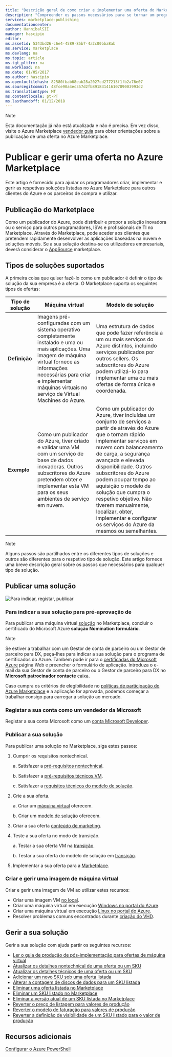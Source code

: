 ```yaml
---
title: "Descrição geral de como criar e implementar uma oferta do Marketplace | Microsoft Docs"
description: "Compreender os passos necessários para se tornar um programador aprovado da Microsoft e criar e implementar uma imagem de máquina virtual, modelo, o serviço de dados ou serviço do Programador no Azure Marketplace"
services: marketplace-publishing
documentationcenter: 
author: HannibalSII
manager: hascipio
editor: 
ms.assetid: 5343bd26-c6e4-4589-85b7-4a2c00bba8ab
ms.service: marketplace
ms.devlang: na
ms.topic: article
ms.tgt_pltfrm: na
ms.workload: na
ms.date: 01/05/2017
ms.author: hascipio
ms.openlocfilehash: 82580fbab68eab28a2027cd277213f1fb2a76e07
ms.sourcegitcommit: 48fce90a4ec357d2fb89183141610789003993d2
ms.translationtype: MT
ms.contentlocale: pt-PT
ms.lasthandoff: 01/12/2018
---
```

> [!NOTE]
> Esta documentação já não está atualizada e não é precisa. Em vez disso, visite o Azure Marketplace [vendedor guia](https://docs.microsoft.com/azure/marketplace/seller-guide/cloud-partner-portal-seller-guide) para obter orientações sobre a publicação de uma oferta no Azure Marketplace.

# <a name="publish-and-manage-an-offer-in-the-azure-marketplace"></a>Publicar e gerir uma oferta no Azure Marketplace
Este artigo é fornecido para ajudar os programadores criar, implementar e gerir as respetivas soluções listadas no Azure Marketplace para outros clientes do Azure e os parceiros de compra e utilizar.

## <a name="marketplace-publishing"></a>Publicação do Marketplace
Como um publicador do Azure, pode distribuir e propor a solução inovadora ou o serviço para outros programadores, ISVs e profissionais de TI no Marketplace. Através do Marketplace, pode aceder aos clientes que pretendem rapidamente desenvolver as aplicações baseadas na nuvem e soluções móveis. Se a sua solução destina-se os utilizadores empresariais, deverá considerar o [AppSource](http://appsource.microsoft.com) marketplace.


## <a name="supported-types-of-solutions"></a>Tipos de soluções suportados
A primeira coisa que quiser fazê-lo como um publicador é definir o tipo de solução da sua empresa é a oferta. O Marketplace suporta os seguintes tipos de ofertas:

|Tipo de solução|Máquina virtual|Modelo de solução|
|---|---|---|
|**Definição**|Imagens pré-configuradas com um sistema operativo completamente instalado e uma ou mais aplicações. Uma imagem de máquina virtual fornece as informações necessárias para criar e implementar máquinas virtuais no serviço de Virtual Machines do Azure.|Uma estrutura de dados que pode fazer referência a um ou mais serviços do Azure distintos, incluindo serviços publicados por outros sellers. Os subscritores do Azure podem utilizá-lo para implementar uma ou mais ofertas de forma única e coordenada.|
|**Exemplo**|Como um publicador do Azure, tiver criado e validar uma VM com um serviço de base de dados inovadoras. Outros subscritores do Azure pretendem obter e implementar esta VM para os seus ambientes de serviço em nuvem.|Como um publicador do Azure, tiver incluídas um conjunto de serviços a partir de através do Azure que o tornam rápido implementar serviços em nuvem com balanceamento de carga, a segurança avançada e elevada disponibilidade. Outros subscritores do Azure podem poupar tempo ao aquisição o modelo de solução que cumpra o respetivo objetivo. Não tiverem manualmente, localizar, obter, implementar e configurar os serviços do Azure da mesmos ou semelhantes.|

> [!NOTE]
> Alguns passos são partilhados entre os diferentes tipos de soluções e outros são diferentes para o respetivo tipo de solução. Este artigo fornece uma breve descrição geral sobre os passos que necessários para qualquer tipo de solução.

## <a name="publish-a-solution"></a>Publicar uma solução
![Para indicar, registar, publicar](media/marketplace-publishing-getting-started/img01.png)

### <a name="nominate-your-solution-for-pre-approval"></a>Para indicar a sua solução para pré-aprovação de
Para publicar uma máquina virtual [solução](https://createopportunity.azurewebsites.net) no Marketplace, concluir o certificado do Microsoft Azure **solução Nomination formulário**.

>[!NOTE]
> Se estiver a trabalhar com um Gestor de conta de parceiro ou um Gestor de parceiro para DX, peça-lhes para indicar a sua solução para o programa de certificados do Azure. Também pode ir para o [certificadas do Microsoft Azure](http://createopportunity.azurewebsites.net) página Web e preencher o formulário de aplicação. Introduza o e-mail da sua Gestor de conta de parceiro ou o Gestor de parceiro para DX no **Microsoft patrocinador contacte** caixa.

Caso cumpra os critérios de elegibilidade no [políticas de participação do Azure Marketplace](http://go.microsoft.com/fwlink/?LinkID=526833) e a aplicação for aprovada, podemos começar a trabalhar consigo para carregar a solução ao mercado.

### <a name="register-your-account-as-a-microsoft-seller"></a>Registar a sua conta como um vendedor da Microsoft
Registar a sua conta Microsoft como um [conta Microsoft Developer](marketplace-publishing-accounts-creation-registration.md).

### <a name="publish-your-solution"></a>Publicar a sua solução
Para publicar uma solução no Marketplace, siga estes passos:
1. Cumprir os requisitos nontechnical.

    a. Satisfazer a [pré-requisitos nontechnical](marketplace-publishing-pre-requisites.md).

    b. Satisfazer a [pré-requisitos técnicos VM](marketplace-publishing-vm-image-creation-prerequisites.md).

    c. Satisfazer a [requisitos técnicos do modelo de solução](marketplace-publishing-solution-template-creation-prerequisites.md).

2. Crie a sua oferta.

    a. Criar um [máquina virtual](marketplace-publishing-vm-image-creation.md) oferecem.

    b. Criar um [modelo de solução](marketplace-publishing-solution-template-creation.md) oferecem.

3. Criar a sua oferta [conteúdo de marketing](marketplace-publishing-push-to-staging.md).

4. Teste a sua oferta no modo de transição.

    a. Testar a sua oferta VM na [transição](marketplace-publishing-vm-image-test-in-staging.md).

    b. Testar a sua oferta do modelo de solução em [transição](marketplace-publishing-solution-template-test-in-staging.md).

5. Implementar a sua oferta para a [Marketplace](marketplace-publishing-push-to-production.md).


### <a name="create-and-manage-a-virtual-machine-image"></a>Criar e gerir uma imagem de máquina virtual
Criar e gerir uma imagem de VM ao utilizar estes recursos:
* Criar uma imagem VM [no local](marketplace-publishing-vm-image-creation-on-premise.md).
* Criar uma máquina virtual em execução [Windows no portal do Azure](../virtual-machines/virtual-machines-windows-hero-tutorial.md?toc=%2fazure%2fvirtual-machines%2fwindows%2ftoc.json).
* Criar uma máquina virtual em execução [Linux no portal do Azure](../virtual-machines/linux/quick-create-portal.md?toc=%2fazure%2fvirtual-machines%2flinux%2ftoc.json).
* Resolver problemas comuns encontrados durante [criação do VHD](marketplace-publishing-vm-image-creation-troubleshooting.md).

## <a name="manage-your-solution"></a>Gerir a sua solução
Gerir a sua solução com ajuda partir os seguintes recursos:
* [Ler o guia de produção de pós-implementação para ofertas de máquina virtual](marketplace-publishing-vm-image-post-publishing.md)
* [Atualizar os detalhes nontechnical de uma oferta ou um SKU](marketplace-publishing-vm-image-post-publishing.md#update-the-nontechnical-details-of-an-offer-or-a-sku)
* [Atualizar os detalhes técnicos de uma oferta ou um SKU](marketplace-publishing-vm-image-post-publishing.md#update-the-technical-details-of-a-sku)
* [Adicionar um novo SKU sob uma oferta listada](marketplace-publishing-vm-image-post-publishing.md#add-a-new-sku-under-a-listed-offer)
* [Alterar a contagem de discos de dados para um SKU listada](marketplace-publishing-vm-image-post-publishing.md#change-the-data-disk-count-for-a-listed-sku)
* [Eliminar uma oferta listada no Marketplace](marketplace-publishing-vm-image-post-publishing.md)
* [Eliminar um SKU listado no Marketplace](marketplace-publishing-vm-image-post-publishing.md#delete-a-listed-sku-from-the-marketplace)
* [Eliminar a versão atual de um SKU listada no Marketplace](marketplace-publishing-vm-image-post-publishing.md#delete-the-current-version-of-a-listed-sku-from-the-marketplace)
* [Reverter o preço de listagem para valores de produção](marketplace-publishing-vm-image-post-publishing.md#revert-the-listing-price-to-production-values)
* [Reverter o modelo de faturação para valores de produção](marketplace-publishing-vm-image-post-publishing.md#revert-the-billing-model-to-production-values)
* [Reverter a definição de visibilidade de um SKU listado para o valor de produção](marketplace-publishing-vm-image-post-publishing.md#revert-the-visibility-setting-of-a-listed-sku-to-the-production-value)

## <a name="additional-resources"></a>Recursos adicionais
[Configurar o Azure PowerShell](marketplace-publishing-powershell-setup.md)
